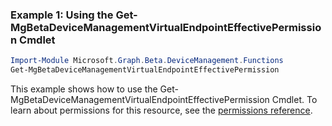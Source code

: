 ### Example 1: Using the Get-MgBetaDeviceManagementVirtualEndpointEffectivePermission Cmdlet
```powershell
Import-Module Microsoft.Graph.Beta.DeviceManagement.Functions
Get-MgBetaDeviceManagementVirtualEndpointEffectivePermission
```
This example shows how to use the Get-MgBetaDeviceManagementVirtualEndpointEffectivePermission Cmdlet.
To learn about permissions for this resource, see the [permissions reference](/graph/permissions-reference).
